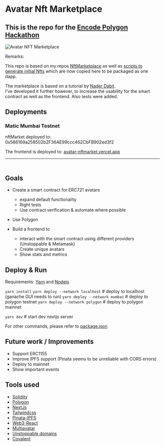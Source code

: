 # Avatar Nft Marketplace

## This is the repo for the [Encode Polygon Hackathon](https://www.encode.club/polygon-hackathon)

![Avatar NFT Marketplace](https://i.imgur.com/DVMh2qc.png)

Remarks:

This repo is based on my repos [NftMarketplace](https://github.com/Caruso33/blockchain_dapps/tree/master/nader/4_nft_marketplace)
as well as [scripts to generate initial Nfts](https://github.com/Caruso33/blockchain_dapps/tree/master/nft/multiavatar) which are now copied here to be packaged as one dapp.

The marketplace is based on a tutorial by [Nader Dabit](https://twitter.com/dabit3).  
I've developed it further however, to increase the usability for the smart contract as well as the frontend. Also tests were added.

## Deployments

### Matic Mumbai Testnet

<!--****
Recent addresses:
0xEf6d29dDFf75C3aC09C7AA37B3ea58aA2Bb24EB5
0x148B94D622c2Ac3abfb550AEaF48F25F105EA18b
0x663930fEBAD365ABC3E6388C6063829cCB1abedA
0xe27ece1d3d0A79692A85fc7114CA16e6cD421D91
0x39e618Ba8B2ba2E8902fabcBd184df6E9172e180
0x30a1b68D207c39924513424F2f9969a02eba2E2E
0xA4d1F6D750fe425A95DBb204115587D2c3D81DAf
0xB70C94932E241120e45B2cBE06b07D90a100Fd89
0x0B19963b4B03c03aa46Cadf0f32fa016b41DaB6A
 -->

nftMarket deployed to: 0x586169a258502b2F36AE99ccc462CbFB902ed3f2

The frontend is deployed to: [avatar-nftmarket.vercel.app](https://avatar-nftmarket.vercel.app/)

---

<div style="margin-top: 50px" />

## Goals

- Create a smart contract for ERC721 avatars

  - expand default functionality
  - Right tests
  - Use contract verification & automate where possible

- Use Polygon

- Build a frontend to
  - interact with the smart contract using different providers (Unstoppable & Metamask)
  - Create unique avatars
  - Show stats and metrics

## Deploy & Run

Requirements: [Yarn](https://yarnpkg.com/) and [Nodejs](https://nodejs.org/en/)

`yarn install`
`yarn deploy --network localhost` # deploy to localhost (ganache GUI needs to run)
`yarn deploy --network mumbai` # deploy to polygon testnet
`yarn deploy --network polygon` # deploy to polygon mainnet

`yarn dev` # start dev nextjs server

For other commands, please refer to [package.json](package.json)

## Future work / Improvements

- Support ERC1155
- Improve IPFS support (Pinata seems to be unreliable with CORS errors)
- Deploy to mainnet
- Show important events

## Tools used

- [Solidity](https://soliditylang.org/)
- [Polygon](https://polygon.technology/)
- [NextJs](https://nextjs.org/)
- [Tailwindcss](https://tailwindcss.com/)
- [Pinata-IPFS](https://pinata.cloud/)
- [Web3-React](https://github.com/NoahZinsmeister/web3-react)
- [Multiavatar](https://multiavatar.com/)
- [Unstoppable domains](https://unstoppabledomains.com)
- [Covalent](https://www.covalenthq.com/)
